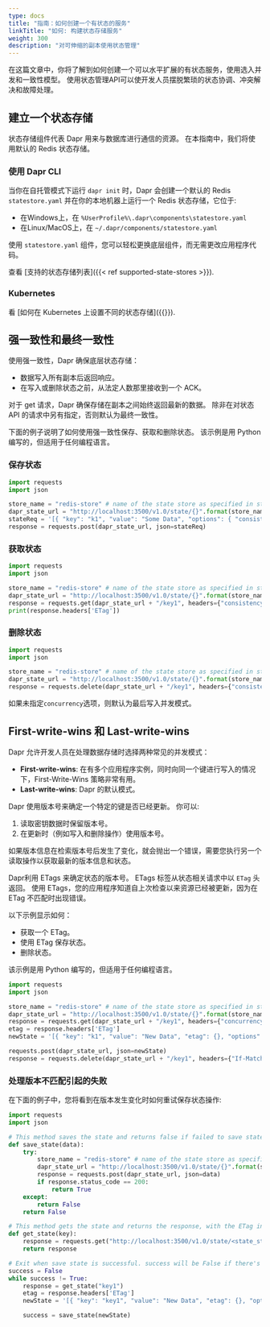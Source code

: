```yaml
---
type: docs
title: "指南：如何创建一个有状态的服务"
linkTitle: "如何: 构建状态存储服务"
weight: 300
description: "对可伸缩的副本使用状态管理"
---
```


在这篇文章中，你将了解到如何创建一个可以水平扩展的有状态服务，使用选入并发和一致性模型。 使用状态管理API可以使开发人员摆脱繁琐的状态协调、冲突解决和故障处理。

## 建立一个状态存储

状态存储组件代表 Dapr 用来与数据库进行通信的资源。 在本指南中，我们将使用默认的 Redis 状态存储。

### 使用 Dapr CLI

当你在自托管模式下运行 `dapr init` 时，Dapr 会创建一个默认的 Redis `statestore.yaml` 并在你的本地机器上运行一个 Redis 状态存储，它位于:

- 在Windows上，在 `%UserProfile%\.dapr\components\statestore.yaml`
- 在Linux/MacOS上，在 `~/.dapr/components/statestore.yaml`

使用 `statestore.yaml` 组件，您可以轻松更换底层组件，而无需更改应用程序代码。

查看 [支持的状态存储列表]({{< ref supported-state-stores >}}).

### Kubernetes

看 [如何在 Kubernetes 上设置不同的状态存储]({{<ref setup-state-store>}}).

## 强一致性和最终一致性

使用强一致性，Dapr 确保底层状态存储：

- 数据写入所有副本后返回响应。
- 在写入或删除状态之前，从法定人数那里接收到一个 ACK。

对于 get 请求，Dapr 确保存储在副本之间始终返回最新的数据。 除非在对状态 API 的请求中另有指定，否则默认为最终一致性。

下面的例子说明了如何使用强一致性保存、获取和删除状态。 该示例是用 Python 编写的，但适用于任何编程语言。

### 保存状态

```python
import requests
import json

store_name = "redis-store" # name of the state store as specified in state store component yaml file
dapr_state_url = "http://localhost:3500/v1.0/state/{}".format(store_name)
stateReq = '[{ "key": "k1", "value": "Some Data", "options": { "consistency": "strong" }}]'
response = requests.post(dapr_state_url, json=stateReq)
```

### 获取状态

```python
import requests
import json

store_name = "redis-store" # name of the state store as specified in state store component yaml file
dapr_state_url = "http://localhost:3500/v1.0/state/{}".format(store_name)
response = requests.get(dapr_state_url + "/key1", headers={"consistency":"strong"})
print(response.headers['ETag'])
```

### 删除状态

```python
import requests
import json

store_name = "redis-store" # name of the state store as specified in state store component yaml file
dapr_state_url = "http://localhost:3500/v1.0/state/{}".format(store_name)
response = requests.delete(dapr_state_url + "/key1", headers={"consistency":"strong"})
```

如果未指定`concurrency`选项，则默认为最后写入并发模式。

## First-write-wins 和 Last-write-wins

Dapr 允许开发人员在处理数据存储时选择两种常见的并发模式：

- **First-write-wins**: 在有多个应用程序实例，同时向同一个键进行写入的情况下，First-Write-Wins 策略非常有用。
- **Last-write-wins**: Dapr 的默认模式。

Dapr 使用版本号来确定一个特定的键是否已经更新。 你可以:

1. 读取密钥数据时保留版本号。
1. 在更新时（例如写入和删除操作）使用版本号。

如果版本信息在检索版本号后发生了变化，就会抛出一个错误，需要您执行另一个读取操作以获取最新的版本信息和状态。

Dapr利用 ETags 来确定状态的版本号。 ETags 标签从状态相关请求中以 `ETag` 头返回。 使用 ETags，您的应用程序知道自上次检查以来资源已经被更新，因为在 ETag 不匹配时出现错误。

以下示例显示如何：

- 获取一个 ETag。
- 使用 ETag 保存状态。
- 删除状态。

该示例是用 Python 编写的，但适用于任何编程语言。

```python
import requests
import json

store_name = "redis-store" # name of the state store as specified in state store component yaml file
dapr_state_url = "http://localhost:3500/v1.0/state/{}".format(store_name)
response = requests.get(dapr_state_url + "/key1", headers={"concurrency":"first-write"})
etag = response.headers['ETag']
newState = '[{ "key": "k1", "value": "New Data", "etag": {}, "options": { "concurrency": "first-write" }}]'.format(etag)

requests.post(dapr_state_url, json=newState)
response = requests.delete(dapr_state_url + "/key1", headers={"If-Match": "{}".format(etag)})
```

### 处理版本不匹配引起的失败

在下面的例子中，您将看到在版本发生变化时如何重试保存状态操作:

```python
import requests
import json

# This method saves the state and returns false if failed to save state
def save_state(data):
    try:
        store_name = "redis-store" # name of the state store as specified in state store component yaml file
        dapr_state_url = "http://localhost:3500/v1.0/state/{}".format(store_name)
        response = requests.post(dapr_state_url, json=data)
        if response.status_code == 200:
            return True
    except:
        return False
    return False

# This method gets the state and returns the response, with the ETag in the header -->
def get_state(key):
    response = requests.get("http://localhost:3500/v1.0/state/<state_store_name>/{}".format(key), headers={"concurrency":"first-write"})
    return response

# Exit when save state is successful. success will be False if there's an ETag mismatch -->
success = False
while success != True:
    response = get_state("key1")
    etag = response.headers['ETag']
    newState = '[{ "key": "key1", "value": "New Data", "etag": {}, "options": { "concurrency": "first-write" }}]'.format(etag)

    success = save_state(newState)
```
